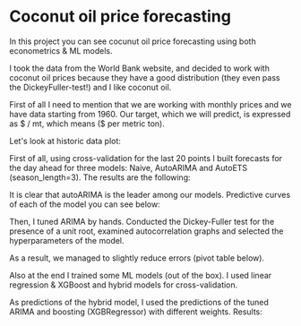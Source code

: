 # Coconut oil price forecasting

In this project you can see cocunut oil price forecasting using both econometrics & ML models. 

I took the data from the World Bank website, and decided to work with coconut oil prices because they have a good distribution (they even pass the DickeyFuller-test!) and I like coconut oil.

First of all I need to mention that we are working with monthly prices and we have data starting from 1960. 
Our target, which we will predict, is expressed as $ / mt, which means ($ per metric ton).

Let's look at historic data plot: 

First of all, using cross-validation for the last 20 points I built forecasts for the day ahead for three models: Naive, AutoARIMA and AutoETS (season_length=3).
The results are the following:

It is clear that autoARIMA is the leader among our models. 
Predictive curves of each of the model you can see below:

Then, I tuned ARIMA by hands. Conducted the Dickey-Fuller test for the presence of a unit root,
examined autocorrelation graphs and selected the hyperparameters of the model. 

As a result, we managed to slightly reduce errors (pivot table below).


Also at the end I trained some ML models (out of the box). 
I used linear regression & XGBoost and hybrid models for cross-validation. 

As predictions of the hybrid model, I used the predictions of the tuned ARIMA and boosting (XGBRegressor) with different weights. Results:

